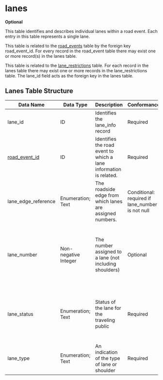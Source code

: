 # lanes
**Optional**

This table identifies and describes individual lanes within a road event. Each entry in this table represents a single lane.

This table is related to the [road_events](/feed-content/data-tables/road_events.md) table by the foreign key road_event_id.  For every record in the road_event table there may exist one or more record(s) in the lanes table.

This table is related to the [lane_restrictions](/feed-content/data-tables/lane_restrictions.md) table. For each record in the lanes table there may exist one or more records in the lane_restrictions table.  The lane_id field acts as the foreign key in the lanes table.

## Lanes Table Structure
Data Name|Data Type|Description|Conformance|Notes
-|-|-|-|-|
lane_id|ID|Identifies the lane_info record|Required|Primary key
[road_event_id](/data-tables/road_events.md)|ID|Identifies the road event to which a lane information is related.|Required|Foreign key
lane_edge_reference|Enumeration; Text|The roadside edge from which lanes are assigned numbers.|Conditional: required if  lane_number is not null|Counting begins from the edge of the improved surface. See [Lane Edge Reference Enumerated Type](/feed-content/enumerated-types/lane_edge_reference.md)
lane_number|Non-negative Integer|The number assigned to a lane (not including shoulders)|Optional|Assigned by counting from right or left edge of the improved surface. Counting begins from the edge indicated in the lane_edge_reference field. Useful for text to voice translation.
lane_status|Enumeration; Text|Status of the lane for the traveling public|Required|Allowed values: open, closed, shift-left, shift-right, merge-right, merge-left, alternating-one-way. See [Lane Status Enumerated Type](/feed-content/enumerated-types/lane_status.md)
lane_type|Enumeration; Text|An indication of the type of lane or shoulder|Required|See [Lane Type Enumerated Type](/feed-content/enumerated-types/derived-from-its-standards/lane_type.md)
